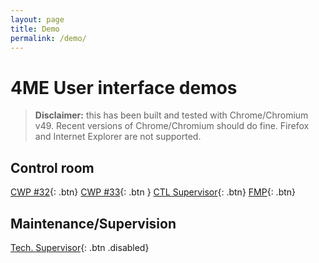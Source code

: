 ```yaml
---
layout: page
title: Demo
permalink: /demo/
---
```


# 4ME User interface demos

>**Disclaimer:** this has been built and tested with Chrome/Chromium v49.
>Recent versions of Chrome/Chromium should do fine. Firefox and Internet Explorer are not supported.

## Control room
[CWP #32]({{site.baseurl}}/demos/p32.html){: .btn}
[CWP #33]({{site.baseurl}}/demos/p33.html){: .btn }
[CTL Supervisor]({{site.baseurl}}/demos/spvr.html){: .btn}
[FMP]({{site.baseurl}}/demos/fmp.html){: .btn}

## Maintenance/Supervision
[Tech. Supervisor](){: .btn .disabled}
